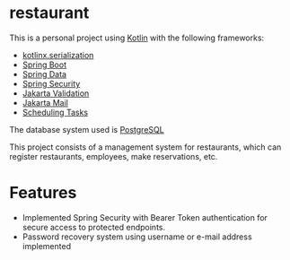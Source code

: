 # restaurant

This is a personal project using [Kotlin](https://kotlinlang.org/) with the following frameworks:

- [kotlinx.serialization](https://kotlinlang.org/docs/serialization.html)
- [Spring Boot](https://spring.io/projects/spring-boot)
- [Spring Data](https://spring.io/projects/spring-data)
- [Spring Security](https://spring.io/projects/spring-security)
- [Jakarta Validation](https://github.com/jakartaee/validation)
- [Jakarta Mail](https://jakartaee.github.io/mail-api/)
- [Scheduling Tasks](https://spring.io/guides/gs/scheduling-tasks)

The database system used is [PostgreSQL](https://www.postgresql.org/)

This project consists of a management system for restaurants, which can register restaurants, employees, make reservations, etc.
# Features

- Implemented Spring Security with Bearer Token authentication for secure access to protected endpoints.
- Password recovery system using username or e-mail address implemented
